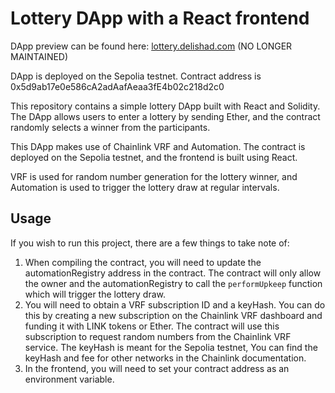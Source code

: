 # Lottery DApp with a React frontend

DApp preview can be found here: [lottery.delishad.com](lottery.delishad.com) (NO LONGER MAINTAINED)

DApp is deployed on the Sepolia testnet. Contract address is 0x5d9ab17e0e586cA2adAafAeaa3fE4b02c218d2c0

This repository contains a simple lottery DApp built with React and Solidity. The DApp allows users to enter a lottery by sending Ether, and the contract randomly selects a winner from the participants.

This DApp makes use of Chainlink VRF and Automation. The contract is deployed on the Sepolia testnet, and the frontend is built using React.

VRF is used for random number generation for the lottery winner, and Automation is used to trigger the lottery draw at regular intervals.

## Usage

If you wish to run this project, there are a few things to take note of:
1. When compiling the contract, you will need to update the automationRegistry address in the contract. The contract will only allow the owner and the automationRegistry to call the `performUpkeep` function which will trigger the lottery draw.
2. You will need to obtain a VRF subscription ID and a keyHash. You can do this by creating a new subscription on the Chainlink VRF dashboard and funding it with LINK tokens or Ether. The contract will use this subscription to request random numbers from the Chainlink VRF service. The keyHash is meant for the Sepolia testnet, You can find the keyHash and fee for other networks in the Chainlink documentation.
3. In the frontend, you will need to set your contract address as an environment variable.
